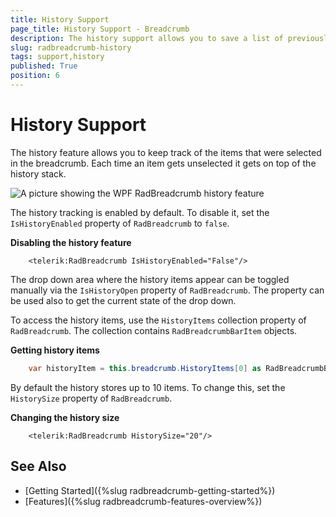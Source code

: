 ```yaml
---
title: History Support
page_title: History Support - Breadcrumb
description: The history support allows you to save a list of previously selected items in RadBreadcrumb.
slug: radbreadcrumb-history
tags: support,history
published: True
position: 6
---
```


# History Support

The history feature allows you to keep track of the items that were selected in the breadcrumb. Each time an item gets unselected it gets on top of the history stack.

![A picture showing the WPF RadBreadcrumb history feature](images/radbreadcrumb-history-0.png)

The history tracking is enabled by default. To disable it, set the `IsHistoryEnabled` property of `RadBreadcrumb` to `false`.

__Disabling the history feature__
```XAML
	<telerik:RadBreadcrumb IsHistoryEnabled="False"/>
```

The drop down area where the history items appear can be toggled manually via the `IsHistoryOpen` property of `RadBreadcrumb`. The property can be used also to get the current state of the drop down.

To access the history items, use the `HistoryItems` collection property of `RadBreadcrumb`. The collection contains `RadBreadcrumbBarItem` objects.

__Getting history items__
```C#
	var historyItem = this.breadcrumb.HistoryItems[0] as RadBreadcrumbBarItem;
```

By default the history stores up to 10 items. To change this, set the `HistorySize` property of `RadBreadcrumb`.

__Changing the history size__
```XAML
	<telerik:RadBreadcrumb HistorySize="20"/>
```

## See Also  
 * [Getting Started]({%slug radbreadcrumb-getting-started%})
 * [Features]({%slug radbreadcrumb-features-overview%})
